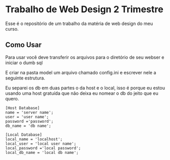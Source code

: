 # Trabalho de Web Design 2 Trimestre

Esse é o repositório de um trabalho da matéria de web design do meu curso.

## Como Usar

Para usar você deve transferir os arquivos para o diretório de seu webser e iniciar o dumb sql

E criar na pasta model um arquivo chamado config.ini e escrever nele a seguinte estrutura.

Eu separei os db em duas partes o da host e o local, isso é porque eu estou usando uma host gratuída que não deixa eu nomear o db do jeito que eu quero.

```
[Host Database]
name = 'server name';
user = 'user name';
password ='password';
db_name = 'db name';

[Local Database]
local_name = 'localhost';
local_user = 'local user name';
local_password ='local password';
local_db_name = 'local db name';

```